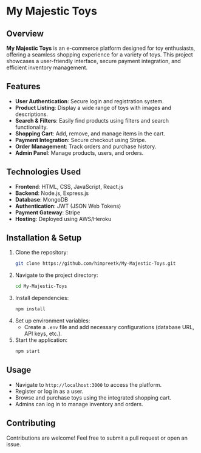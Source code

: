 # My Majestic Toys

## Overview
**My Majestic Toys** is an e-commerce platform designed for toy enthusiasts, offering a seamless shopping experience for a variety of toys. This project showcases a user-friendly interface, secure payment integration, and efficient inventory management.

## Features
- **User Authentication**: Secure login and registration system.
- **Product Listing**: Display a wide range of toys with images and descriptions.
- **Search & Filters**: Easily find products using filters and search functionality.
- **Shopping Cart**: Add, remove, and manage items in the cart.
- **Payment Integration**: Secure checkout using Stripe.
- **Order Management**: Track orders and purchase history.
- **Admin Panel**: Manage products, users, and orders.

## Technologies Used
- **Frontend**: HTML, CSS, JavaScript, React.js
- **Backend**: Node.js, Express.js
- **Database**: MongoDB
- **Authentication**: JWT (JSON Web Tokens)
- **Payment Gateway**: Stripe
- **Hosting**: Deployed using AWS/Heroku

## Installation & Setup
1. Clone the repository:
   ```sh
   git clone https://github.com/himpreetk/My-Majestic-Toys.git
   ```
2. Navigate to the project directory:
   ```sh
   cd My-Majestic-Toys
   ```
3. Install dependencies:
   ```sh
   npm install
   ```
4. Set up environment variables:
   - Create a `.env` file and add necessary configurations (database URL, API keys, etc.).
5. Start the application:
   ```sh
   npm start
   ```

## Usage
- Navigate to `http://localhost:3000` to access the platform.
- Register or log in as a user.
- Browse and purchase toys using the integrated shopping cart.
- Admins can log in to manage inventory and orders.

## Contributing
Contributions are welcome! Feel free to submit a pull request or open an issue.





